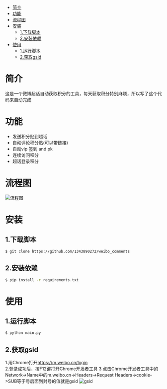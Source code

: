 * [简介](#简介)
* [功能](#功能)
* [流程图](#流程图)
* [安装](#安装)
  * [1.下载脚本](#1下载脚本)
  * [2.安装依赖](#2安装依赖)
* [使用](#使用)
  * [1.运行脚本](#1运行脚本)
  * [2.获取gsid](#2获取gsid)
# 简介
这是一个微博超话自动获取积分的工具，每天获取积分特别麻烦，所以写了这个代码来自动完成
# 功能
* 发送积分贴到超话
* 自动评论积分贴(可以带链接)
* 自动vip 签到 and pk
* 连续访问积分
* 超话登录积分
# 流程图
![流程图]()
# 安装
## 1.下载脚本
```bash
$ git clone https://github.com/1343890272/weibo_comments
```
## 2.安装依赖
```bash
$ pip install -r requirements.txt
```
# 使用
## 1.运行脚本
```bash
$ python main.py
```
## 2.获取gsid
1.用Chrome打开<https://m.weibo.cn/login>  
2.登录成功后，按F12键打开Chrome开发者工具
3.点击Chrome开发者工具中的Network->Name中的m.weibo.cn->Headers->Request Headers->cookie->SUB等于号后面到封号的值就是gsid
![gsid](https://github.com/1343890272/weibo_comments/blob/master/gsid.png)
